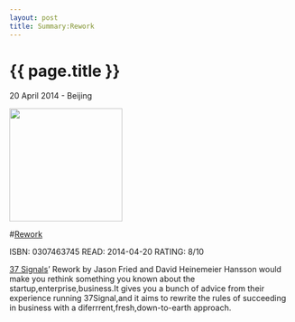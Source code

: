 ```yaml
---
layout: post
title: Summary:Rework
---
```


{{ page.title }}
================

<p class="meta">20 April 2014 - Beijing</p>
 
<img src="http://ecx.images-amazon.com/images/I/419F9j3GqxL._SY344_BO1,204,203,200_.jpg" width="200" />

#[Rework](http://www.amazon.com/Rework-Jason-Fried/dp/0307463745/ref=sr_1_1?ie=UTF8&qid=1397450877&sr=8-1&keywords=rework)


ISBN: 0307463745 READ: 2014-04-20 RATING: 8/10

[37 Signals](http://37signals.com/)’ Rework by Jason Fried and David Heinemeier Hansson would make you rethink something you known about the startup,enterprise,business.It gives you a bunch of advice from their experience running 37Signal,and it aims to rewrite the rules of succeeding in business with a diferrrent,fresh,down-to-earth approach.
